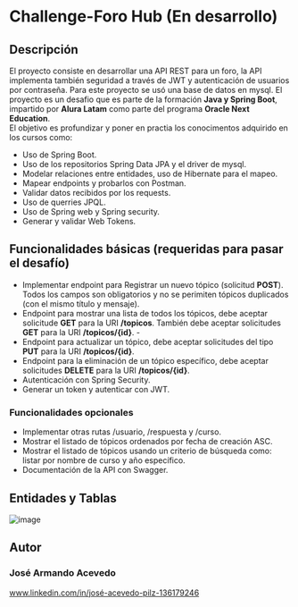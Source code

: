 # Challenge-Foro Hub (En desarrollo)

## Descripción
El proyecto consiste en desarrollar una API REST para un foro, la API implementa también seguridad a través de JWT y autenticación de usuarios por contraseña. Para este proyecto se usó
una base de datos en mysql. El proyecto es un desafio que es parte de la formación **Java y Spring Boot**, impartido por **Alura Latam** como parte del programa **Oracle Next Education**.  
El objetivo es profundizar y poner en practia los conocimentos adquirido en los cursos como:
  - Uso de Spring Boot.
  - Uso de los repositorios Spring Data JPA y el driver de mysql.
  - Modelar relaciones entre entidades, uso de Hibernate para el mapeo.
  - Mapear endpoints y probarlos con Postman.
  - Validar datos recibidos por los requests.
  - Uso de querries JPQL.
  - Uso de Spring web y Spring security.
  - Generar y validar Web Tokens.

## Funcionalidades básicas (requeridas para pasar el desafío)
  - Implementar endpoint para Registrar un nuevo tópico (solicitud **POST**).  Todos los campos son obligatorios y no se perimiten tópicos duplicados (con el mismo título y mensaje). 
  - Endpoint para mostrar una lista de todos los tópicos, debe aceptar solicitude **GET** para la URI **/topicos**. También debe aceptar solicitudes **GET** para la URI **/topicos/{id}**.  - 
  - Endpoint para actualizar un tópico, debe aceptar solicitudes del tipo **PUT** para la URI **/topicos/{id}**.
  - Endpoint para la eliminación de un tópico específico, debe aceptar solicitudes **DELETE** para la URI **/topicos/{id}**.
  - Autenticación con Spring Security.
  - Generar un token y autenticar con JWT.
    
  ### Funcionalidades opcionales
  - Implementar otras rutas /usuario, /respuesta y /curso.
  - Mostrar el listado de tópicos ordenados por fecha de creación ASC.
  - Mostrar el listado de tópicos usando un criterio de búsqueda como: listar por nombre de curso y año específico.
  - Documentación de la API con Swagger.
  
## Entidades y Tablas

![image](https://github.com/JoseAAPDS/Challenge-Foro-Hub/assets/147453435/edba3ce3-2fbd-45b2-8516-bc07db1c8eeb)


## Autor

  ### José Armando Acevedo
  
  www.linkedin.com/in/josé-acevedo-pilz-136179246
